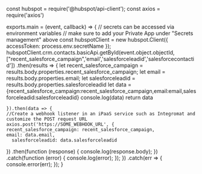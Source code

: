 const hubspot = require('@hubspot/api-client');
const axios = require('axios')

exports.main = (event, callback) => {
  // secrets can be accessed via environment variables
  // make sure to add your Private App under "Secrets management" above
  const hubspotClient = new hubspot.Client({
  accessToken: process.env.secretName
  });
  hubspotClient.crm.contacts.basicApi.getById(event.object.objectId, ["recent_salesforce_campaign",'email','salesforceleadid','salesforcecontactid'])
    .then(results => {
      let recent_salesforce_campaign = results.body.properties.recent_salesforce_campaign;
    let email = results.body.properties.email;
    let salesforceleadid = results.body.properties.salesforceleadid
    let data = {recent_salesforce_campaign:recent_salesforce_campaign,email:email,salesforceleadid:salesforceleadid}
    console.log(data)
      return data

    }).then(data => {
    //Create a webhook listener in an iPaaS service such as Integromat and customize the POST request URL
    axios.post('https://SOME_WEBHOOK_URL', {
    recent_salesforce_campaign: recent_salesforce_campaign,
    email: data.email,
      salesforceleadid: data.salesforceleadid
  })
  .then(function (response) {
    console.log(response.body);
  })
  .catch(function (error) {
    console.log(error);
  });
  })
    .catch(err => {
      console.error(err);
    });
}
